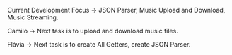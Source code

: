 Current Development Focus -> JSON Parser, Music Upload and Download, Music Streaming.

Camilo -> Next task is to upload and download music files.

Flávia -> Next task is to create All Getters, create JSON Parser.